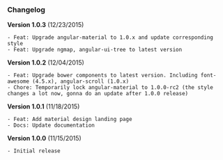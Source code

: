 ### Changelog

**Version 1.0.3** (12/23/2015)

    - Feat: Upgrade angular-material to 1.0.x and update corresponding style
    - Feat: Upgrade ngmap, angular-ui-tree to latest version

**Version 1.0.2** (12/04/2015)

    - Feat: Upgrade bower components to latest version. Including font-awesome (4.5.x), angular-scroll (1.0.x)
    - Chore: Temporarily lock angular-material to 1.0.0-rc2 (the style changes a lot now, gonna do an update after 1.0.0 release)

**Version 1.0.1** (11/18/2015)

    - Feat: Add material design landing page
    - Docs: Update documentation

**Version 1.0.0** (11/15/2015)

    - Initial release
